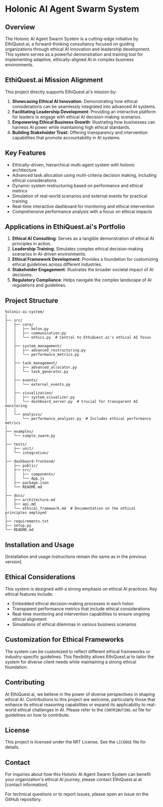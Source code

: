 # Holonic AI Agent Swarm System

## Overview

The Holonic AI Agent Swarm System is a cutting-edge initiative by EthiQuest.ai, a forward-thinking consultancy focused on guiding organizations through ethical AI innovation and leadership development. This system serves as a powerful demonstration and training tool for implementing adaptive, ethically-aligned AI in complex business environments.

## EthiQuest.ai Mission Alignment

This project directly supports EthiQuest.ai's mission by:

1. **Showcasing Ethical AI Innovation**: Demonstrating how ethical considerations can be seamlessly integrated into advanced AI systems.
2. **Facilitating Leadership Development**: Providing an interactive platform for leaders to engage with ethical AI decision-making scenarios.
3. **Empowering Ethical Business Growth**: Illustrating how businesses can harness AI power while maintaining high ethical standards.
4. **Building Stakeholder Trust**: Offering transparency and intervention capabilities that promote accountability in AI systems.

## Key Features

- Ethically-driven, hierarchical multi-agent system with holonic architecture
- Advanced task allocation using multi-criteria decision making, including ethical considerations
- Dynamic system restructuring based on performance and ethical metrics
- Simulation of real-world scenarios and external events for practical training
- Real-time interactive dashboard for monitoring and ethical intervention
- Comprehensive performance analysis with a focus on ethical impacts

## Applications in EthiQuest.ai's Portfolio

1. **Ethical AI Consulting**: Serves as a tangible demonstration of ethical AI principles in action.
2. **Leadership Training**: Simulates complex ethical decision-making scenarios in AI-driven environments.
3. **Ethical Framework Development**: Provides a foundation for customizing ethical guidelines across different industries.
4. **Stakeholder Engagement**: Illustrates the broader societal impact of AI decisions.
5. **Regulatory Compliance**: Helps navigate the complex landscape of AI regulations and guidelines.

## Project Structure

```
holonic-ai-system/
│
├── src/
│   ├── core/
│   │   ├── holon.py
│   │   ├── communication.py
│   │   └── ethics.py  # Central to EthiQuest.ai's ethical AI focus
│   │
│   ├── system_management/
│   │   ├── advanced_restructuring.py
│   │   └── performance_metrics.py
│   │
│   ├── task_management/
│   │   ├── advanced_allocator.py
│   │   └── task_generator.py
│   │
│   ├── events/
│   │   └── external_events.py
│   │
│   ├── visualization/
│   │   ├── system_visualizer.py
│   │   └── dashboard_server.py  # Crucial for transparent AI monitoring
│   │
│   └── analysis/
│       └── performance_analyzer.py  # Includes ethical performance metrics
│
├── examples/
│   └── simple_swarm.py
│
├── tests/
│   ├── unit/
│   └── integration/
│
├── dashboard-frontend/
│   ├── public/
│   ├── src/
│   │   ├── components/
│   │   └── App.js
│   ├── package.json
│   └── README.md
│
├── docs/
│   ├── architecture.md
│   ├── api.md
│   └── ethical_framework.md  # Documentation on the ethical principles employed
│
├── requirements.txt
├── setup.py
└── README.md
```

## Installation and Usage

[Installation and usage instructions remain the same as in the previous version]

## Ethical Considerations

This system is designed with a strong emphasis on ethical AI practices. Key ethical features include:

- Embedded ethical decision-making processes in each holon
- Transparent performance metrics that include ethical considerations
- Real-time monitoring and intervention capabilities to ensure ongoing ethical alignment
- Simulations of ethical dilemmas in various business scenarios

## Customization for Ethical Frameworks

The system can be customized to reflect different ethical frameworks or industry-specific guidelines. This flexibility allows EthiQuest.ai to tailor the system for diverse client needs while maintaining a strong ethical foundation.

## Contributing

At EthiQuest.ai, we believe in the power of diverse perspectives in shaping ethical AI. Contributions to this project are welcome, particularly those that enhance its ethical reasoning capabilities or expand its applicability to real-world ethical challenges in AI. Please refer to the `CONTRIBUTING.md` file for guidelines on how to contribute.

## License

This project is licensed under the MIT License. See the `LICENSE` file for details.

## Contact

For inquiries about how this Holonic AI Agent Swarm System can benefit your organization's ethical AI journey, please contact EthiQuest.ai at [contact information].

For technical questions or to report issues, please open an issue on the GitHub repository.
